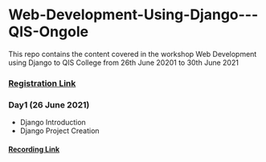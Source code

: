 # Web-Development-Using-Django---QIS-Ongole
This repo contains the content covered in the workshop Web Development using Django to QIS College from 26th June 20201 to 30th June 2021


### [Registration Link](http://engineering.apssdc.in/register/)


### Day1 (26 June 2021)
- Django Introduction
- Django Project Creation

#### [Recording Link]()

